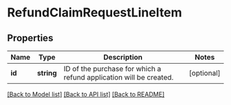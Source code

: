 # RefundClaimRequestLineItem

## Properties
Name | Type | Description | Notes
------------ | ------------- | ------------- | -------------
**id** | **string** | ID of the purchase for which a refund application will be created. | [optional] 

[[Back to Model list]](../../README.md#documentation-for-models) [[Back to API list]](../../README.md#documentation-for-api-endpoints) [[Back to README]](../../README.md)

